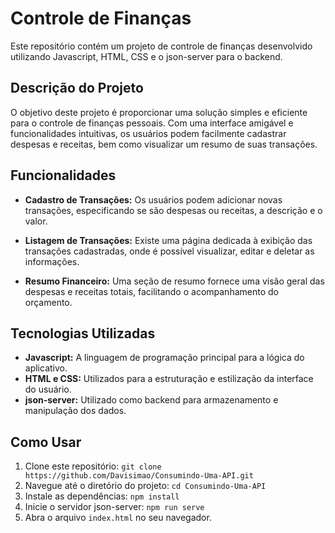 # Controle de Finanças

Este repositório contém um projeto de controle de finanças desenvolvido utilizando Javascript, HTML, CSS e o json-server para o backend.

## Descrição do Projeto

O objetivo deste projeto é proporcionar uma solução simples e eficiente para o controle de finanças pessoais. Com uma interface amigável e funcionalidades intuitivas, os usuários podem facilmente cadastrar despesas e receitas, bem como visualizar um resumo de suas transações.

## Funcionalidades

- **Cadastro de Transações:** Os usuários podem adicionar novas transações, especificando se são despesas ou receitas, a descrição e o valor.

- **Listagem de Transações:** Existe uma página dedicada à exibição das transações cadastradas, onde é possível visualizar, editar e deletar as informações.

- **Resumo Financeiro:** Uma seção de resumo fornece uma visão geral das despesas e receitas totais, facilitando o acompanhamento do orçamento.

## Tecnologias Utilizadas

- **Javascript:** A linguagem de programação principal para a lógica do aplicativo.
- **HTML e CSS:** Utilizados para a estruturação e estilização da interface do usuário.
- **json-server:** Utilizado como backend para armazenamento e manipulação dos dados.

## Como Usar

1. Clone este repositório: `git clone https://github.com/Davisimao/Consumindo-Uma-API.git`
2. Navegue até o diretório do projeto: `cd Consumindo-Uma-API`
3. Instale as dependências: `npm install`
4. Inicie o servidor json-server: `npm run serve`
5. Abra o arquivo `index.html` no seu navegador.
